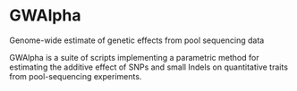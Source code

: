 # GWAlpha
Genome-wide estimate of genetic effects from pool sequencing data

GWAlpha is a suite of scripts implementing a parametric method for estimating the additive effect of SNPs and small Indels on quantitative traits from pool-sequencing experiments.
